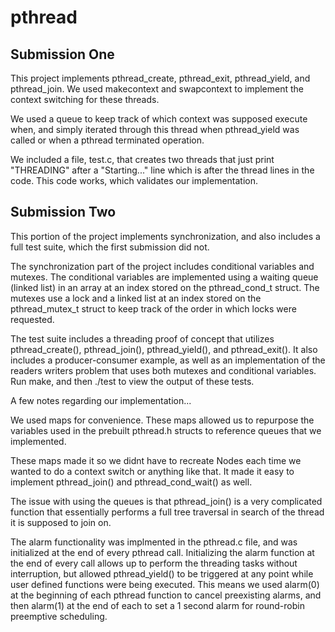 pthread
=======

## Submission One

This project implements pthread_create, pthread_exit, pthread_yield, and pthread_join. We used makecontext and swapcontext to implement the context switching for these threads.

We used a queue to keep track of which context was supposed execute when, and simply iterated through this thread when pthread_yield was called or when a pthread terminated operation.

We included a file, test.c, that creates two threads that just print "THREADING" after a "Starting..." line which is after the thread lines in the code. This code works, which validates our implementation.

## Submission Two

This portion of the project implements synchronization, and also includes a full test suite, which the first submission did not. 

The synchronization part of the project includes conditional variables and mutexes. The conditional variables are implemented using a waiting queue (linked list) in an array at an index stored on the pthread_cond_t struct. The mutexes use a lock and a linked list at an index stored on the pthread_mutex_t struct to keep track of the order in which locks were requested. 

The test suite includes a threading proof of concept that utilizes pthread_create(), pthread_join(), pthread_yield(), and pthread_exit(). It also includes a producer-consumer example, as well as an implementation of the readers writers problem that uses both mutexes and conditional variables. Run make, and then ./test to view the output of these tests. 

A few notes regarding our implementation...

We used maps for convenience. These maps allowed us to repurpose the variables used in the prebuilt pthread.h structs to reference queues that we implemented. 

These maps made it so we didnt have to recreate Nodes each time we wanted to do a context switch or anything like that. It made it easy to implement pthread_join() and pthread_cond_wait() as well. 

The issue with using the queues is that pthread_join() is a very complicated function that essentially performs a full tree traversal in search of the thread it is supposed to join on. 

The alarm functionality was implmented in the pthread.c file, and was initialized at the end of every pthread call. Initializing the alarm function at the end of every call allows up to perform the threading tasks without interruption, but allowed pthread_yield() to be triggered at any point while user defined functions were being executed. This means we used alarm(0) at the beginning of each pthread function to cancel preexisting alarms, and then alarm(1) at the end of each to set a 1 second alarm for round-robin preemptive scheduling. 
